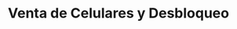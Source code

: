 ---
title: "Venta de Celulares y Desbloqueo"
url: /santiago-de-los-caballeros/venta-de-celulares-y-desbloqueo/
shop: teléfono móvil
---